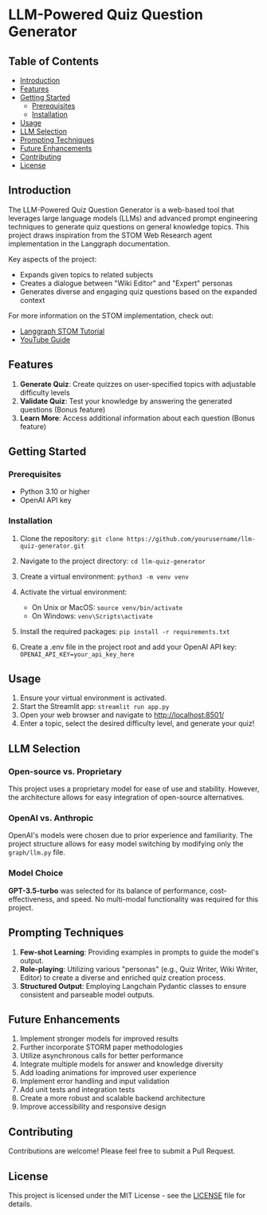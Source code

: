 
# LLM-Powered Quiz Question Generator

## Table of Contents

-   [Introduction](#introduction)
-   [Features](#features)
-   [Getting Started](#getting-started)
    -   [Prerequisites](#prerequisites)
    -   [Installation](#installation)
-   [Usage](#usage)
-   [LLM Selection](#llm-selection)
-   [Prompting Techniques](#prompting-techniques)
-   [Future Enhancements](#future-enhancements)
-   [Contributing](#contributing)
-   [License](#license)

## Introduction

The LLM-Powered Quiz Question Generator is a web-based tool that leverages large language models (LLMs) and advanced prompt engineering techniques to generate quiz questions on general knowledge topics. This project draws inspiration from the STOM Web Research agent implementation in the Langgraph documentation.

Key aspects of the project:

-   Expands given topics to related subjects
-   Creates a dialogue between "Wiki Editor" and "Expert" personas
-   Generates diverse and engaging quiz questions based on the expanded context

For more information on the STOM implementation, check out:

-   [Langgraph STOM Tutorial](https://langchain-ai.github.io/langgraph/tutorials/storm/storm)
-   [YouTube Guide](https://youtu.be/1uUORSZwTz4?si=XnFLRTlsUfZJkI45)

## Features

1.  **Generate Quiz**: Create quizzes on user-specified topics with adjustable difficulty levels
2.  **Validate Quiz**: Test your knowledge by answering the generated questions (Bonus feature)
3.  **Learn More**: Access additional information about each question (Bonus feature)

## Getting Started

### Prerequisites

-   Python 3.10 or higher
-   OpenAI API key

### Installation

1.  Clone the repository: 
`git clone https://github.com/yourusername/llm-quiz-generator.git`

3.  Navigate to the project directory: `cd llm-quiz-generator`
4.  Create a virtual environment: `python3 -m venv venv`
5.  Activate the virtual environment:
    -   On Unix or MacOS: `source venv/bin/activate`
    -   On Windows: `venv\Scripts\activate`
6.  Install the required packages: `pip install -r requirements.txt`
7.  Create a .env file in the project root and add your OpenAI API key: `OPENAI_API_KEY=your_api_key_here`

## Usage

1.  Ensure your virtual environment is activated.
2.  Start the Streamlit app: `streamlit run app.py`
3.  Open your web browser and navigate to [http://localhost:8501/](http://localhost:8501/)
4.  Enter a topic, select the desired difficulty level, and generate your quiz!

## LLM Selection

### Open-source vs. Proprietary

This project uses a proprietary model for ease of use and stability. However, the architecture allows for easy integration of open-source alternatives.

### OpenAI vs. Anthropic

OpenAI's models were chosen due to prior experience and familiarity. The project structure allows for easy model switching by modifying only the `graph/llm.py` file.

### Model Choice

**GPT-3.5-turbo** was selected for its balance of performance, cost-effectiveness, and speed. No multi-modal functionality was required for this project.

## Prompting Techniques

1.  **Few-shot Learning**: Providing examples in prompts to guide the model's output.
2.  **Role-playing**: Utilizing various "personas" (e.g., Quiz Writer, Wiki Writer, Editor) to create a diverse and enriched quiz creation process.
3.  **Structured Output**: Employing Langchain Pydantic classes to ensure consistent and parseable model outputs.

## Future Enhancements

1.  Implement stronger models for improved results
2.  Further incorporate STORM paper methodologies
3.  Utilize asynchronous calls for better performance
4.  Integrate multiple models for answer and knowledge diversity
5.  Add loading animations for improved user experience
6.  Implement error handling and input validation
7.  Add unit tests and integration tests
8.  Create a more robust and scalable backend architecture
9.  Improve accessibility and responsive design

## Contributing

Contributions are welcome! Please feel free to submit a Pull Request.

## License

This project is licensed under the MIT License - see the [LICENSE](LICENSE) file for details.